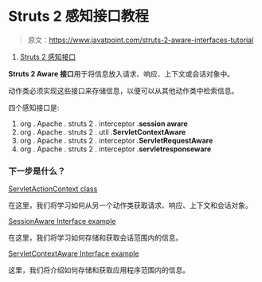 # Struts 2 感知接口教程

> 原文：<https://www.javatpoint.com/struts-2-aware-interfaces-tutorial>

1.  [Struts 2 感知接口](#)

**Struts 2 Aware 接口**用于将信息放入请求、响应、上下文或会话对象中。

动作类必须实现这些接口来存储信息，以便可以从其他动作类中检索信息。

四个感知接口是:

1.  org . Apache . struts 2 . interceptor .**session aware**
2.  org . Apache . struts 2 . util .**ServletContextAware**
3.  org . Apache . struts 2 . interceptor .**ServletRequestAware**
4.  org . Apache . struts 2 . interceptor .**servletresponseware**

### 下一步是什么？

[ServletActionContext class](struts-2-ServletActionContext-class)

在这里，我们将学习如何从另一个动作类获取请求、响应、上下文和会话对象。

[SessionAware Interface example](struts-2-SessionAware-interface-example)

在这里，我们将学习如何存储和获取会话范围内的信息。

[ServletContextAware Interface example](struts-2-ServletContextAware-interface-example)

这里，我们将介绍如何存储和获取应用程序范围内的信息。